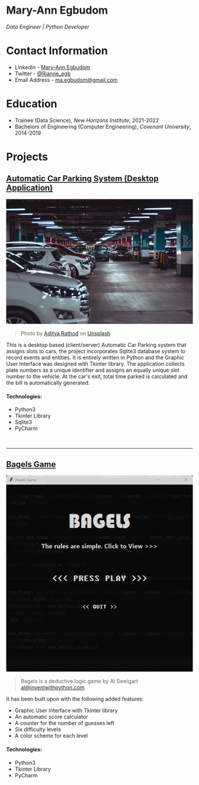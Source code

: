 # Mary-Ann Egbudom
*Data Engineer | Python Developer*

# Contact Information

- LinkedIn - [Mary-Ann Egbudom](https://www.linkedin.com/in/mary-ann-egbudom-9017b3109)
- Twitter - [@Rianne_egb](https://twitter.com/Rianne_egb)
- Email Address - [ma.egbudom@gmail.com](mailto:ma.egbudom@gmail.com)

# Education
* Trainee (Data Science), *New Horizons Institute*, 2021-2022
* Bachelors of Engineering (Computer Engineering), *Covenant University*, 2014-2019

# Projects
## [Automatic Car Parking System (Desktop Application)](https://github.com/purplerayray/automatic-car-parking-system)
![Automatic Car Parking System](aditya-rathod--I1AgAq3PCQ-unsplash.jpg)

> Photo by <a href="https://unsplash.com/@adityareds?utm_source=unsplash&utm_medium=referral&utm_content=creditCopyText">Aditya Rathod</a> on <a href="https://unsplash.com/s/photos/car-park?utm_source=unsplash&utm_medium=referral&utm_content=creditCopyText">Unsplash</a>

This is a desktop based (client/server) Automatic Car Parking system that assigns slots to cars, the project incorporates Sqlite3 database system to record events and entities. It is entirely written in Python and the Graphic User Interface was designed with Tkinter library. The application collects plate numbers as a unique identifier and assigns an equally unique slot number to the vehicle. At the car's exit, total time parked is calculated and the bill is automatically generated.

#### Technologies:

- Python3
- Tkinter Library
- Sqlite3
- PyCharm

<br/>

---

## [Bagels Game](https://github.com/purplerayray/bagels-game-repo)
![Bagels Game](bagels_homepage.png)

> Bagels is a deductive logic game by Al Sweigart al@inventwithpython.com. <br/>

It has been built upon with the following added features:
- Graphic User Interface with Tkinter library
- An automatic score calculator
- A counter for the number of guesses left
- Six difficulty levels
- A color scheme for each level


#### Technologies:

- Python3
- Tkinter Library
- PyCharm

<br/>


  
